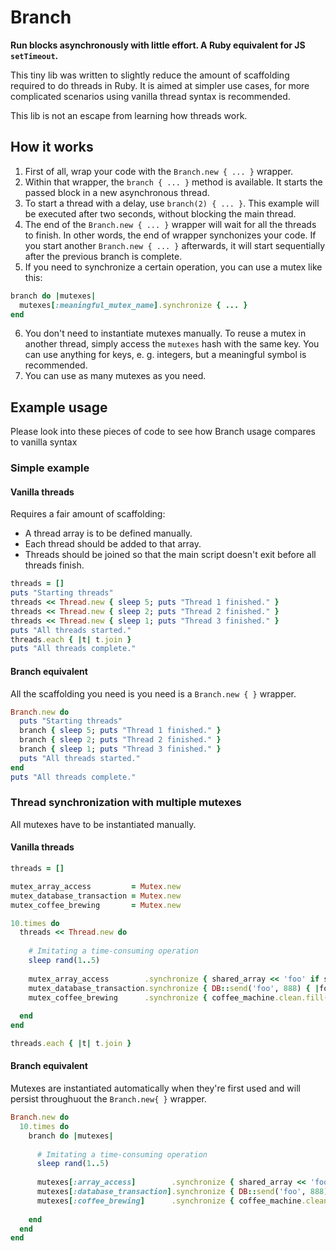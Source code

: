 Branch
======

**Run blocks asynchronously with little effort. A Ruby equivalent for JS `setTimeout`.**

This tiny lib was written to slightly reduce the amount of scaffolding required to do threads in Ruby. It is aimed at simpler use cases, for more complicated scenarios using vanilla thread syntax is recommended.

This lib is not an escape from learning how threads work.


How it works
------------

1. First of all, wrap your code with the `Branch.new { ... }` wrapper.
2. Within that wrapper, the `branch { ... }` method is available. It starts the passed block in a new asynchronous thread.
3. To start a thread with a delay, use `branch(2) { ... }`. This example will be executed after two seconds, without blocking the main thread.
4. The end of the `Branch.new { ... }` wrapper will wait for all the threads to finish. In other words, the end of wrapper synchonizes your code. If you start another `Branch.new { ... }` afterwards, it will start sequentially after the previous branch is complete.
5. If you need to synchronize a certain operation, you can use a mutex like this:
  
  ```rb
  branch do |mutexes|
    mutexes[:meaningful_mutex_name].synchronize { ... }
  end
  ```

6. You don't need to instantiate mutexes manually. To reuse a mutex in another thread, simply access the `mutexes` hash with the same key. You can use anything for keys, e. g. integers, but a meaningful symbol is recommended.
7. You can use as many mutexes as you need.



Example usage
-------------

Please look into these pieces of code to see how Branch usage compares to vanilla syntax


### Simple example

#### Vanilla threads

Requires a fair amount of scaffolding:

* A thread array is to be defined manually.
* Each thread should be added to that array.
* Threads should be joined so that the main script doesn't exit before all threads finish.

```rb
threads = []
puts "Starting threads"
threads << Thread.new { sleep 5; puts "Thread 1 finished." }
threads << Thread.new { sleep 2; puts "Thread 2 finished." }
threads << Thread.new { sleep 1; puts "Thread 3 finished." }
puts "All threads started."
threads.each { |t| t.join }
puts "All threads complete."
```


#### Branch equivalent

All the scaffolding you need is you need is a `Branch.new { }` wrapper.

```ruby
Branch.new do
  puts "Starting threads"
  branch { sleep 5; puts "Thread 1 finished." }
  branch { sleep 2; puts "Thread 2 finished." }
  branch { sleep 1; puts "Thread 3 finished." }
  puts "All threads started."
end
puts "All threads complete."
```




### Thread synchronization with multiple mutexes

All mutexes have to be instantiated manually.

#### Vanilla threads

```rb
threads = []

mutex_array_access         = Mutex.new
mutex_database_transaction = Mutex.new
mutex_coffee_brewing       = Mutex.new

10.times do
  threads << Thread.new do
    
    # Imitating a time-consuming operation
    sleep rand(1..5)
    
    mutex_array_access        .synchronize { shared_array << 'foo' if shared_array.length < 5 }
    mutex_database_transaction.synchronize { DB::send('foo', 888) { |foo| foo.bar }}
    mutex_coffee_brewing      .synchronize { coffee_machine.clean.fill('water').make_coffee }
     
  end
end

threads.each { |t| t.join }
```


#### Branch equivalent

Mutexes are instantiated automatically when they're first used and will persist throughuout the `Branch.new{ }` wrapper.

```ruby
Branch.new do
  10.times do
    branch do |mutexes|
      
      # Imitating a time-consuming operation
      sleep rand(1..5)
    
      mutexes[:array_access]        .synchronize { shared_array << 'foo' if shared_array.length < 5 }
      mutexes[:database_transaction].synchronize { DB::send('foo', 888) { |foo| foo.bar }}
      mutexes[:coffee_brewing]      .synchronize { coffee_machine.clean.fill('water').make_coffee }
      
    end
  end
end
```
